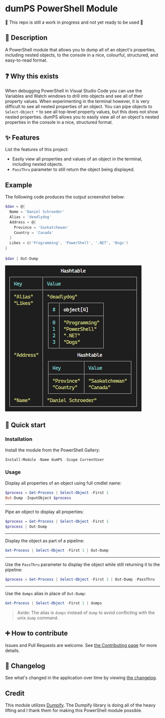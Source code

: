 # dumPS PowerShell Module

🚧 This repo is still a work in progress and not yet ready to be used 🚧

## 💬 Description

A PowerShell module that allows you to dump all of an object's properties, including nested objects, to the console in a nice, colourful, structured, and easy-to-read format.

## ❓ Why this exists

When debugging PowerShell in Visual Studio Code you can use the Variables and Watch windows to drill into objects and see all of their property values.
When experimenting in the terminal however, it is very difficult to see all nested properties of an object.
You can pipe objects to `Select-Object *` to see all top-level property values, but this does not show nested properties.
dumPS allows you to easily view all of an object's nested properties in the console in a nice, structured format.

## ✨ Features

List the features of this project:

- Easily view all properties and values of an object in the terminal, including nested objects.
- `PassThru` parameter to still return the object being displayed.

## Example

The following code produces the output screenshot below:

```powershell
$dan = @{
  Name = 'Daniel Schroeder'
  Alias = 'deadlydog'
  Address = @{
    Province = 'Saskatchewan'
    Country = 'Canada'
  }
  Likes = @('Programming', 'PowerShell', '.NET', 'Dogs')
}

$dan | Out-Dump
```

![Example output of above dumps command](/docs/Images/dan-dumps-example.png)

## 🚀 Quick start

### Installation

Install the module from the PowerShell Gallery:

```powershell
Install-Module -Name dumPS -Scope CurrentUser
```

### Usage

Display all properties of an object using full cmdlet name:

```powershell
$process = Get-Process | Select-Object -First 1
Out-Dump -InputObject $process
```

---

Pipe an object to display all properties:

```powershell
$process = Get-Process | Select-Object -First 1
$process | Out-Dump
```

---

Display the object as part of a pipeline:

```powershell
Get-Process | Select-Object -First 1 | Out-Dump
```

---

Use the `PassThru` parameter to display the object while still returning it to the pipeline:

```powershell
$process = Get-Process | Select-Object -First 1 | Out-Dump -PassThru
```

---

Use the `dumps` alias in place of `Out-Dump`:

```powershell
Get-Process | Select-Object -First 1 | dumps
```

> Aside: The alias is `dumps` instead of `dump` to avoid conflicting with the unix `dump` command.

## ➕ How to contribute

Issues and Pull Requests are welcome.
See [the Contributing page](docs/Contributing.md) for more details.

## 📃 Changelog

See what's changed in the application over time by viewing [the changelog](Changelog.md).

## Credit

This module utilizes [Dumpify](https://github.com/MoaidHathot/Dumpify).
The Dumpify library is doing all of the heavy lifting and I thank them for making this PowerShell module possible.
